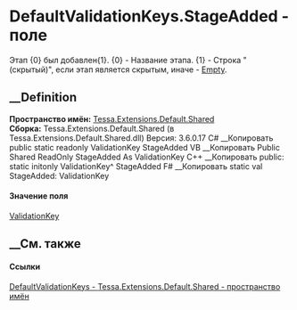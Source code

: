# DefaultValidationKeys.StageAdded - поле
Этап {0} был добавлен{1}.
{0} - Название этапа.
{1} - Строка " (скрытый)", если этап является скрытым, иначе -
[Empty](https://learn.microsoft.com/dotnet/api/system.string.empty).
## __Definition
 **Пространство имён:**
[Tessa.Extensions.Default.Shared](N_Tessa_Extensions_Default_Shared.htm)  
 **Сборка:** Tessa.Extensions.Default.Shared (в
Tessa.Extensions.Default.Shared.dll) Версия: 3.6.0.17
C# __Копировать
     public static readonly ValidationKey StageAdded
VB __Копировать
     Public Shared ReadOnly StageAdded As ValidationKey
C++ __Копировать
     public:
    static initonly ValidationKey^ StageAdded
F# __Копировать
     static val StageAdded: ValidationKey
#### Значение поля
[ValidationKey](T_Tessa_Platform_Validation_ValidationKey.htm)
##  __См. также
#### Ссылки
[DefaultValidationKeys -
](T_Tessa_Extensions_Default_Shared_DefaultValidationKeys.htm)
[Tessa.Extensions.Default.Shared - пространство
имён](N_Tessa_Extensions_Default_Shared.htm)
